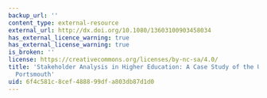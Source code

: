 ```yaml
---
backup_url: ''
content_type: external-resource
external_url: http://dx.doi.org/10.1080/13603100903458034
has_external_licence_warning: true
has_external_license_warning: true
is_broken: ''
license: https://creativecommons.org/licenses/by-nc-sa/4.0/
title: 'Stakeholder Analysis in Higher Education: A Case Study of the University of
  Portsmouth'
uid: 6f4c581c-8cef-4888-99df-a803db87d1d0
---
```

